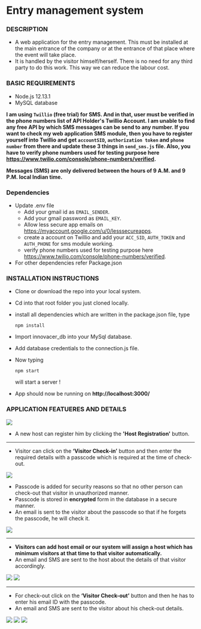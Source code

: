 # Entry management system

### DESCRIPTION

 -    A web application for the entry management. This must be installed at the main entrance of the company or at the entrance       of that place where the event will take place. 
 -    It is handled by the visitor himself/herself. There is no need for any third party to do this work. This way we can      reduce the labour cost.


### BASIC REQUIREMENTS

 - Node.js 12.13.1
 - MySQL database
 
**I am using `Twillio` (free trial) for SMS. And in that, user must be verified in the phone numbers list of API Holder's Twillio Account. I am unable to find any free API by which SMS messages can be send to any number. If you want to check my web application SMS module, then you have to register yourself into Twillio and get `accountSID`, `authorization token` and `phone number` from there and update these 3 things in `send_sms.js` file. Also, you have to verify phone numbers used for testing purpose here https://www.twilio.com/console/phone-numbers/verified.**

**Messages (SMS) are only delivered between the hours of 9 A.M. and 9 P.M. local Indian time.**


### Dependencies 
-   Update .env file
    -   Add your gmail id as `EMAIL_SENDER`.
    -   Add your gmail password as `EMAIL_KEY`.
    -   Allow less secure app emails on https://myaccount.google.com/u/0/lesssecureapps.
    -   create a account on Twillio and add your `ACC_SID`, `AUTH_TOKEN` and `AUTH_PHONE` for sms module working.
    -   verify phone numbers used for testing purpose here https://www.twilio.com/console/phone-numbers/verified.
-   For other dependencies refer Package.json


### INSTALLATION INSTRUCTIONS
-   Clone or download the repo into your local system.
-   Cd into that root folder you just cloned locally.
-   install all dependencies which are written in the package.json file, type
    ```
    npm install
    ```
-   Import innovacer_db into your MySql database.
-   Add database credentials to the connection.js file.
-   Now typing
    ```
    npm start
    ```
    will start a server !
    
-   App should now be running on **http://localhost:3000/**
         

### APPLICATION FEATUERES AND DETAILS
![](screenshots/Screenshot%20(17).png)

-   A new host can register him by clicking the **'Host Registration'** button.
---
-   Visitor can click on the **‘Visitor Check-in’** button and then enter the required details with a passcode which is required at the time of check-out. 

![](screenshots/Screenshot%20(18).png)

-   Passcode is added for security reasons so that no other person can check-out that visitor in unauthorized manner. 
-   Passcode is stored in **encrypted** form in the database in a secure manner. 
-   An email is sent to the visitor about the passcode so that if he forgets the passcode, he will check it.

![](screenshots/Screenshot%20(21).png)

---
-   **Visitors can add host email or our system will assign a host which has minimum visitors at that time to that visitor automatically.**
-   An email and SMS are sent to the host about the details of that visitor accordingly. 

![](screenshots/Screenshot%20(24).png)
![](screenshots/WhatsApp%20Image%202019-13-01%20at%206.55.02%20PM_LI.jpg)

---
-   For check-out click on the **‘Visitor Check-out’** button and then he has to enter his email ID with the passcode.
-   An email and SMS are sent to the visitor about his check-out details.

![](screenshots/Screenshot%20(19).png)
![](screenshots/Screenshot%20(22)_LI.jpg)
![](screenshots/WhatsApp%20Image%202019-12-01%20at%206.55.02%20PM.jpeg)
